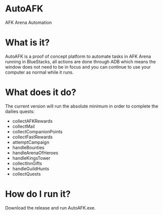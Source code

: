 # AutoAFK
AFK Arena Automation

# What is it?
AutoAFK is a proof of concept platform to automate tasks in AFK Arena running in BlueStacks, all actions are done through ADB which 
means the window does not need to be in focus and you can continue to use your computer as normal while it runs.

# What does it do?
The current version will run the absolute minimum in order to complete the dailies quests:
* collectAFKRewards
* collectMail
* collectCompanionPoints
* collectFastRewards
* attemptCampaign
* handleBounties
* handleArenaOfHeroes
* handleKingsTower
* collectInnGifts
* handleGuildHunts
* collectQuests

# How do I run it?
Download the release and run AutoAFK.exe.
